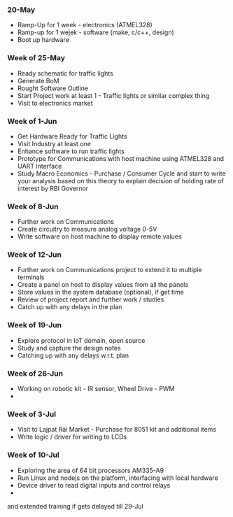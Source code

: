 ### 20-May

* Ramp-Up for 1 week - electronics (ATMEL328)
* Ramp-up for 1 wejek - software (make, c/c++, design)
* Boot up hardware

### Week of 25-May
* Ready schematic for traffic lights
* Generate BoM
* Rought Software Outline
* Start Project work at least 1 - Traffic lights or similar complex thing
* Visit to electronics market

### Week of 1-Jun
* Get Hardware Ready for Traffic Lights
* Visit Industry at least one
* Enhance software to run traffic lights
* Prototype for Communications with host machine using ATMEL328 and UART interface
* Study Macro Economics - Purchase / Consumer Cycle and start to write your analysis based on this theory to explain decision of holding rate of interest by RBI Governor

### Week of 8-Jun
* Further work on Communications
* Create circuitry to measure analog voltage 0-5V
* Write software on host machine to display remote values

### Week of 12-Jun
* Further work on Communications project to extend it to multiple terminals
* Create a panel on host to display values from all the panels
* Store values in the system database (optional), if get time
* Review of project report and further work / studies
* Catch up with any delays in the plan
 
### Week of 19-Jun
* Explore protocol in IoT domain, open source
* Study and capture the design notes
* Catching up with any delays w.r.t. plan

### Week of 26-Jun
* Working on robotic kit - IR sensor, Wheel Drive - PWM
* 

### Week of 3-Jul
* Visit to Lajpat Rai Market - Purchase for 8051 kit and additional items
* Write logic / driver for writing to LCDs

### Week of 10-Jul
* Exploring the area of 64 bit processors  AM335-A9
* Run Linux and nodejs on the platform, interfacing with local hardware
* Device driver to read digital inputs and control relays
* 
and extended training if gets delayed till 29-Jul
